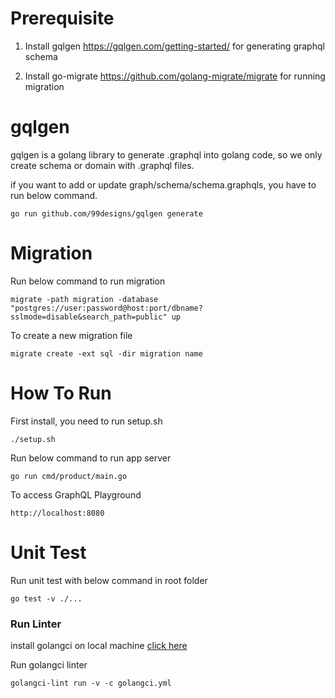 # Prerequisite

1. Install gqlgen https://gqlgen.com/getting-started/ for generating graphql schema

2. Install go-migrate https://github.com/golang-migrate/migrate for running migration

# gqlgen

gqlgen is a golang library to generate .graphql into golang code, so we only create schema or domain with .graphql files.

if you want to add or update graph/schema/schema.graphqls, you have to run below command.

```
go run github.com/99designs/gqlgen generate
```

# Migration

Run below command to run migration

```
migrate -path migration -database "postgres://user:password@host:port/dbname?sslmode=disable&search_path=public" up
```

To create a new migration file

```
migrate create -ext sql -dir migration name
```

# How To Run

First install, you need to run setup.sh

```
./setup.sh
```

Run below command to run app server

```
go run cmd/product/main.go
```

To access GraphQL Playground

```
http://localhost:8080
```

# Unit Test
Run unit test with below command in root folder

```
go test -v ./...
```

### Run Linter

install golangci on local machine [click here](https://golangci-lint.run/usage/install/#local-installation)

Run golangci linter

```
golangci-lint run -v -c golangci.yml
```